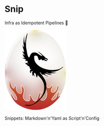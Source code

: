# Snip

Infra as Idempotent Pipelines 🐉


[![logo](./docs/_media/logo-snip.jpg)](https://github.com/devthejo/snip/)


Snippets: Markdown'n'Yaml as Script'n'Config